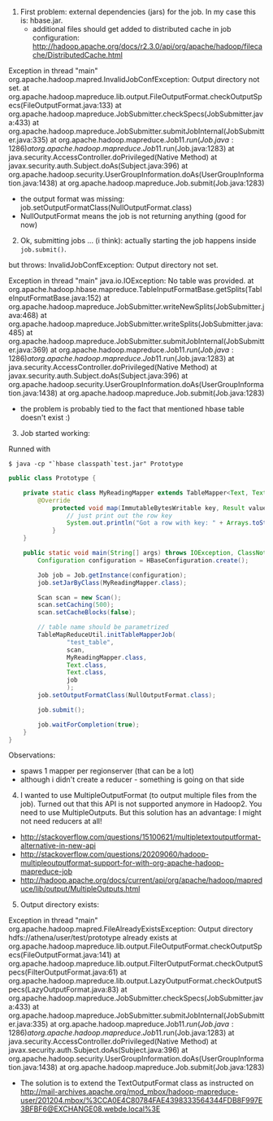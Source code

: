 1. First problem: external dependencies (jars) for the job. In my case this is: hbase.jar.
   * additional files should get added to distributed cache in job configuration: http://hadoop.apache.org/docs/r2.3.0/api/org/apache/hadoop/filecache/DistributedCache.html

Exception in thread "main" org.apache.hadoop.mapred.InvalidJobConfException: Output directory not set.
    at org.apache.hadoop.mapreduce.lib.output.FileOutputFormat.checkOutputSpecs(FileOutputFormat.java:133)
    at org.apache.hadoop.mapreduce.JobSubmitter.checkSpecs(JobSubmitter.java:433)
    at org.apache.hadoop.mapreduce.JobSubmitter.submitJobInternal(JobSubmitter.java:335)
    at org.apache.hadoop.mapreduce.Job$11.run(Job.java:1286)
    at org.apache.hadoop.mapreduce.Job$11.run(Job.java:1283)
    at java.security.AccessController.doPrivileged(Native Method)
    at javax.security.auth.Subject.doAs(Subject.java:396)
    at org.apache.hadoop.security.UserGroupInformation.doAs(UserGroupInformation.java:1438)
    at org.apache.hadoop.mapreduce.Job.submit(Job.java:1283)

   * the output format was missing: job.setOutputFormatClass(NullOutputFormat.class)
   * NullOutputFormat means the job is not returning anything (good for now)

2. Ok, submitting jobs ... (i think): actually starting the job happens inside `job.submit()`.

but throws: InvalidJobConfException: Output directory not set.

Exception in thread "main" java.io.IOException: No table was provided.
    at org.apache.hadoop.hbase.mapreduce.TableInputFormatBase.getSplits(TableInputFormatBase.java:152)
    at org.apache.hadoop.mapreduce.JobSubmitter.writeNewSplits(JobSubmitter.java:468)
    at org.apache.hadoop.mapreduce.JobSubmitter.writeSplits(JobSubmitter.java:485)
    at org.apache.hadoop.mapreduce.JobSubmitter.submitJobInternal(JobSubmitter.java:369)
    at org.apache.hadoop.mapreduce.Job$11.run(Job.java:1286)
    at org.apache.hadoop.mapreduce.Job$11.run(Job.java:1283)
    at java.security.AccessController.doPrivileged(Native Method)
    at javax.security.auth.Subject.doAs(Subject.java:396)
    at org.apache.hadoop.security.UserGroupInformation.doAs(UserGroupInformation.java:1438)
    at org.apache.hadoop.mapreduce.Job.submit(Job.java:1283)

   * the problem is probably tied to the fact that mentioned hbase table doesn't exist :)

3. Job started working: 

Runned with 
```
$ java -cp "`hbase classpath`test.jar" Prototype
```

```java
public class Prototype {

    private static class MyReadingMapper extends TableMapper<Text, Text> {
        @Override
            protected void map(ImmutableBytesWritable key, Result value, Context context) throws IOException, InterruptedException {
                // just print out the row key
                System.out.println("Got a row with key: " + Arrays.toString(key.get()));
            }
    }

    public static void main(String[] args) throws IOException, ClassNotFoundException, InterruptedException {
        Configuration configuration = HBaseConfiguration.create();

        Job job = Job.getInstance(configuration);
        job.setJarByClass(MyReadingMapper.class);

        Scan scan = new Scan();
        scan.setCaching(500);
        scan.setCacheBlocks(false);

        // table name should be parametrized
        TableMapReduceUtil.initTableMapperJob(
                "test_table",
                scan,
                MyReadingMapper.class,
                Text.class,
                Text.class,
                job
                );
        job.setOutputFormatClass(NullOutputFormat.class);

        job.submit();

        job.waitForCompletion(true);
    }
}
```

Observations: 
  * spaws 1 mapper per regionserver (that can be a lot)
  * although i didn't create a reducer - something is going on that side

4. I wanted to use MultipleOutputFormat (to output multiple files from the job). Turned out that this API is not supported anymore in Hadoop2. You need to use MultipleOutputs. But this solution has an advantage: I might not need reducers at all!
  * http://stackoverflow.com/questions/15100621/multipletextoutputformat-alternative-in-new-api
  * http://stackoverflow.com/questions/20209060/hadoop-multipleoutputformat-support-for-with-org-apache-hadoop-mapreduce-job
  * http://hadoop.apache.org/docs/current/api/org/apache/hadoop/mapreduce/lib/output/MultipleOutputs.html

5. Output directory exists:

Exception in thread "main" org.apache.hadoop.mapred.FileAlreadyExistsException: Output directory hdfs://athena/user/test/prototype already exists
    at org.apache.hadoop.mapreduce.lib.output.FileOutputFormat.checkOutputSpecs(FileOutputFormat.java:141)
    at org.apache.hadoop.mapreduce.lib.output.FilterOutputFormat.checkOutputSpecs(FilterOutputFormat.java:61)
    at org.apache.hadoop.mapreduce.lib.output.LazyOutputFormat.checkOutputSpecs(LazyOutputFormat.java:83)
    at org.apache.hadoop.mapreduce.JobSubmitter.checkSpecs(JobSubmitter.java:433)
    at org.apache.hadoop.mapreduce.JobSubmitter.submitJobInternal(JobSubmitter.java:335)
    at org.apache.hadoop.mapreduce.Job$11.run(Job.java:1286)
    at org.apache.hadoop.mapreduce.Job$11.run(Job.java:1283)
    at java.security.AccessController.doPrivileged(Native Method)
    at javax.security.auth.Subject.doAs(Subject.java:396)
    at org.apache.hadoop.security.UserGroupInformation.doAs(UserGroupInformation.java:1438)
at org.apache.hadoop.mapreduce.Job.submit(Job.java:1283)

  * The solution is to extend the TextOutputFormat class as instructed on http://mail-archives.apache.org/mod_mbox/hadoop-mapreduce-user/201204.mbox/%3CCA0E4C80784FAE4398333564344FDB8F997E3BFBF6@EXCHANGE08.webde.local%3E

